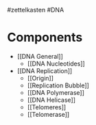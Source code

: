 #zettelkasten  #DNA
# Components
- [[DNA General]]
	- [[DNA Nucleotides]]
- [[DNA Replication]]
	- [[Origin]]
	- [[Replication Bubble]]
	- [[DNA Polymerase]]
	- [[DNA Helicase]]
	- [[Telomeres]]
	- [[Telomerase]]